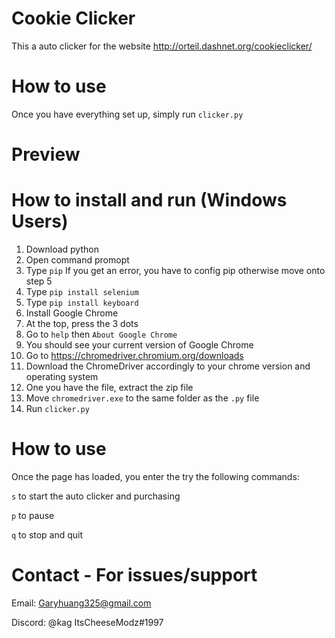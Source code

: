# Cookie Clicker
This a auto clicker for the website http://orteil.dashnet.org/cookieclicker/

# How to use
Once you have everything set up, simply run `clicker.py`

# Preview


# How to install and run (Windows Users)
1. Download python
2. Open command promopt
3. Type `pip` If you get an error, you have to config pip otherwise move onto step 5
4. Type `pip install selenium`
5. Type `pip install keyboard`
6. Install Google Chrome
7. At the top, press the 3 dots
8. Go to `help` then `About Google Chrome`
9. You should see your current version of Google Chrome
10. Go to https://chromedriver.chromium.org/downloads
11. Download the ChromeDriver accordingly to your chrome version and operating system
12. One you have the file, extract the zip file
13. Move `chromedriver.exe` to the same folder as the `.py` file
14. Run `clicker.py`

# How to use
Once the page has loaded, you enter the try the following commands:

`s` to start the auto clicker and purchasing

`p` to pause

`q` to stop and quit

# Contact - For issues/support
Email: Garyhuang325@gmail.com

Discord: @ƙag ItsCheeseModz#1997

